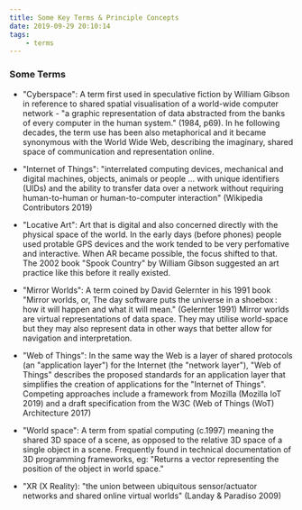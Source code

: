 ```yaml
---
title: Some Key Terms & Principle Concepts
date: 2019-09-29 20:10:14
tags:
	- terms
---
```


### Some Terms

-   "Cyberspace": A term first used in speculative fiction by William Gibson in reference to shared spatial visualisation of a world-wide computer network - "a graphic representation of data abstracted from the banks of every computer in the human system." (1984, p69). In he following decades, the term use has been also metaphorical and it became synonymous with the World Wide Web, describing the imaginary, shared space of communication and representation online.

-   "Internet of Things": "interrelated computing devices, mechanical and digital machines, objects, animals or people ... with unique identifiers (UIDs) and the ability to transfer data over a network without requiring human-to-human or human-to-computer interaction" (Wikipedia Contributors 2019)

-   "Locative Art": Art that is digital and also concerned directly with the physical space of the world. In the early days (before phones) people used protable GPS devices and the work tended to be very perfomative and interactive. When AR became possible, the focus shifted to that. The 2002 book "Spook Country" by William Gibson suggested an art practice like this before it really existed.

-   "Mirror Worlds": A term coined by David Gelernter in his 1991 book "Mirror worlds, or, The day software puts the universe in a shoebox : how it will happen and what it will mean." (Gelernter 1991) Mirror worlds are virtual representations of data space. They may utilise world-space but they may also represent data in other ways that better allow for navigation and interpretation.

-   "Web of Things": In the same way the Web is a layer of shared protocols (an "application layer") for the Internet (the "network layer"), "Web of Things" describes the proposed standards for an application layer that simplifies the creation of applications for the "Internet of Things". Competing approaches include a framework from Mozilla (Mozilla IoT 2019) and a draft specification from the W3C (Web of Things (WoT) Architecture 2017)

-   "World space": A term from spatial computing (c.1997) meaning the shared 3D space of a scene, as opposed to the relative 3D space of a single object in a scene. Frequently found in technical documentation of 3D programming frameworks, eg: "Returns a vector representing the position of the object in world space."

-   "XR (X Reality): "the union between ubiquitous sensor/actuator networks and shared online virtual worlds" (Landay & Paradiso 2009)
